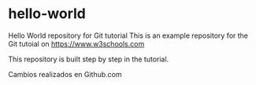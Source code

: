 # hello-world
Hello World repository for Git tutorial
This is an example repository for the Git tutoial on https://www.w3schools.com

This repository is built step by step in the tutorial.

Cambios realizados en Github.com

